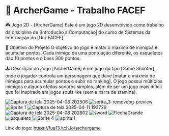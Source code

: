 # 🏹 ArcherGame - Trabalho FACEF #
🎮 Jogo 2D - [ArcherGame]
Este é um jogo 2D desenvolvido como trabalho da disciplina de [Introdução a Computação] do curso de Sistemas da Informação do [Uni-FACEF].

🧠 Objetivo do Projeto
O objetivo do jogo é matar o maximo de inimigos e acumular pontos. Cada inimigo da uma pontuação diferente, os esqueletos dão 10 pontos e o boss 300 pontos.

🕹️ Descrição do Jogo
[ArcherGame] é um jogo do tipo [Game Shooter], onde o jogador controla um personagem que deve [matar o máximo de inimigos para acumular pontos e subir no ranking]. O jogo possui múltiplos inimigos e alguns efeitos sonoros simples, além de ser um jogo mais difícil que foi inspirado em jogos souls like (sem a barra de stamina).

![Captura de tela 2025-04-08 202506](https://github.com/user-attachments/assets/d2388f26-ca73-4eb7-9c9e-84a92fdb6092)
![sprite_3-removebg-preview](https://github.com/user-attachments/assets/199a1ffe-5ae2-482f-b512-e313a00fff55)
![Sprite 1](https://github.com/user-attachments/assets/7e4afc78-a263-4038-9d1e-f6aaf2657645)
![Captura de tela 2025-04-11 193729](https://github.com/user-attachments/assets/9c09f5c3-dc34-4c72-b2ef-f89fe2c4ef91)
![Captura de tela 2025-04-08 202802](https://github.com/user-attachments/assets/75fea495-59c2-4524-8694-9d5ca8ccd497)
![sword](https://github.com/user-attachments/assets/d2355179-c29e-417a-92de-986533375147)
![FlechaGrande](https://github.com/user-attachments/assets/4f1b5b7d-1f4f-4fce-8713-36c843b804ec)
![esqueleto](https://github.com/user-attachments/assets/877b392f-d545-40af-8b45-b0e3991b22f2)
![Sprite 4](https://github.com/user-attachments/assets/d7359a49-72ce-44b0-be0e-acb2297f890b)
![sprite 1](https://github.com/user-attachments/assets/b9ad50b1-047a-447b-b0c6-83225588a7e9)


Link do jogo: https://fua13.itch.io/archergame
